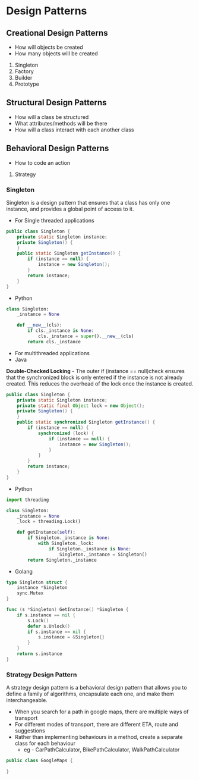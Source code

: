 # Design Patterns

## Creational Design Patterns

- How will objects be created
- How many objects will be created

1. Singleton
2. Factory
3. Builder
4. Prototype

## Structural Design Patterns

- How will a class be structured
- What attributes/methods will be there
- How will a class interact with each another class

## Behavioral Design Patterns

- How to code an action

1. Strategy

### Singleton

Singleton is a design pattern that ensures that a class has only one instance, and provides a global point of access to it.

- For Single threaded applications

```java
public class Singleton {
    private static Singleton instance;
    private Singleton() {
    }
    public static Singleton getInstance() {
        if (instance == null) {
            instance = new Singleton();
        }
        return instance;
    }
}
```
- Python
```python
class Singleton:
    _instance = None

    def __new__(cls):
        if cls._instance is None:
            cls._instance = super().__new__(cls)
        return cls._instance
```

- For multithreaded applications
- Java

<b>Double-Checked Locking</b> - The outer  if (instance == null)check ensures that the synchronized block is only entered if the instance is not already created. This reduces the overhead of the lock once the instance is created.
```java
public class Singleton {
    private static Singleton instance;
    private static final Object lock = new Object();
    private Singleton() {
    }
    public static synchronized Singleton getInstance() {
        if (instance == null) {
            synchronized (lock) {
                if (instance == null) {
                    instance = new Singleton();
                }
            }
        }
        return instance;
    }
}
```
- Python

```python
import threading

class Singleton:
    _instance = None
    _lock = threading.Lock()

    def getInstance(self):
        if Singleton._instance is None:
            with Singleton._lock:
                if Singleton._instance is None:
                    Singleton._instance = Singleton()
        return Singleton._instance
```

- Golang
```go
type Singleton struct {
    instance *Singleton
    sync.Mutex
}

func (s *Singleton) GetInstance() *Singleton {
    if s.instance == nil {
        s.Lock()
        defer s.Unlock()
        if s.instance == nil {
            s.instance = &Singleton{}
        }
    }
    return s.instance
}
```

### Strategy Design Pattern

A strategy design pattern is a behavioral design pattern that allows you to define a family of algorithms, encapsulate each one, and make them interchangeable.

- When you search for a path in google maps, there are multiple ways of transport
- For different modes of transport, there are different ETA, route and suggestions
- Rather than implementing behaviours in a method, create a separate class for each behaviour
  - eg - CarPathCalculator, BikePathCalculator, WalkPathCalculator
       
```java
public class GoogleMaps {
    
}
```
